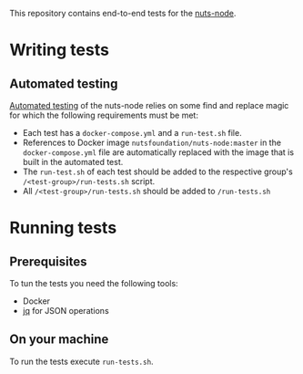 This repository contains end-to-end tests for the [nuts-node](https://github.com/nuts-foundation/nuts-node).

# Writing tests
## Automated testing
[Automated testing](https://github.com/nuts-foundation/nuts-node/blob/master/.github/workflows/e2e-tests.yaml) of the nuts-node relies on some find and replace magic for which the following requirements must be met:

- Each test has a `docker-compose.yml` and a `run-test.sh` file. 
- References to Docker image `nutsfoundation/nuts-node:master` in the `docker-compose.yml` file are automatically replaced with the image that is built in the automated test.
- The `run-test.sh` of each test should be added to the respective group's `/<test-group>/run-tests.sh` script.
- All `/<test-group>/run-tests.sh` should be added to `/run-tests.sh`

# Running tests
## Prerequisites
To tun the tests you need the following tools:

- Docker
- [jq](https://stedolan.github.io/jq/) for JSON operations

## On your machine

To run the tests execute `run-tests.sh`.
